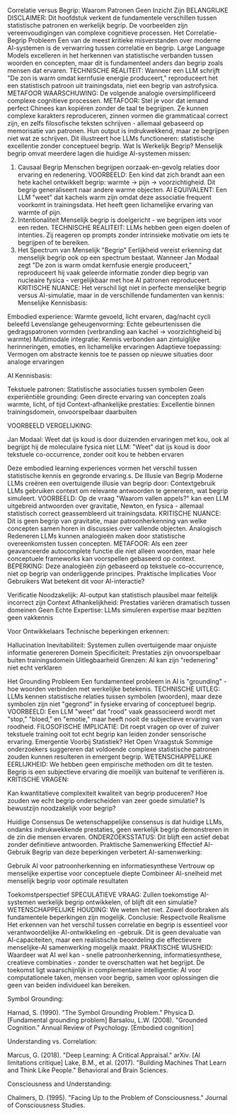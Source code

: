 Correlatie versus Begrip: Waarom Patronen Geen Inzicht Zijn
BELANGRIJKE DISCLAIMER: Dit hoofdstuk verkent de fundamentele verschillen tussen statistische patronen en werkelijk begrip. De voorbeelden zijn vereenvoudigingen van complexe cognitieve processen.
Het Correlatie-Begrip Probleem
Een van de meest kritieke misverstanden over moderne AI-systemen is de verwarring tussen correlatie en begrip. Large Language Models excelleren in het herkennen van statistische verbanden tussen woorden en concepten, maar dit is fundamenteel anders dan begrip zoals mensen dat ervaren.
TECHNISCHE REALITEIT: Wanneer een LLM schrijft "De zon is warm omdat kernfusie energie produceert," reproduceert het een statistisch patroon uit trainingsdata, niet een begrip van astrofysica.
METAFOOR WAARSCHUWING: De volgende analogie oversimplificeerd complexe cognitieve processen.
METAFOOR: Stel je voor dat iemand perfect Chinees kan kopiëren zonder de taal te begrijpen. Ze kunnen complexe karakters reproduceren, zinnen vormen die grammaticaal correct zijn, en zelfs filosofische teksten schrijven - allemaal gebaseerd op memorisatie van patronen. Hun output is indrukwekkend, maar ze begrijpen niet wat ze schrijven.
Dit illustreert hoe LLMs functioneren: statistische excellentie zonder conceptueel begrip.
Wat Is Werkelijk Begrip?
Menselijk begrip omvat meerdere lagen die huidige AI-systemen missen:
1. Causaal Begrip
Menschen begrijpen oorzaak-en-gevolg relaties door ervaring en redenering.
VOORBEELD: Een kind dat zich brandt aan een hete kachel ontwikkelt begrip: warmte → pijn → voorzichtigheid. Dit begrip generaliseert naar andere warme objecten.
AI EQUIVALENT: Een LLM "weet" dat kachels warm zijn omdat deze associatie frequent voorkomt in trainingsdata. Het heeft geen lichamelijke ervaring van warmte of pijn.
2. Intentionaliteit
Menselijk begrip is doelgericht - we begrijpen iets voor een reden.
TECHNISCHE REALITEIT: LLMs hebben geen eigen doelen of intenties. Zij reageren op prompts zonder intrinsieke motivatie om iets te begrijpen of te bereiken.
3. Het Spectrum van Menselijk "Begrip"
Eerlijkheid vereist erkenning dat menselijk begrip ook op een spectrum bestaat. Wanneer Jan Modaal zegt "De zon is warm omdat kernfusie energie produceert," reproduceert hij vaak geleerde informatie zonder diep begrip van nucleaire fysica - vergelijkbaar met hoe AI patronen reproduceert.
KRITISCHE NUANCE: Het verschil ligt niet in perfecte menselijke begrip versus AI-simulatie, maar in de verschillende fundamenten van kennis:
Menselijke Kennisbasis:

Embodied experience: Warmte gevoeld, licht ervaren, dag/nacht cycli beleefd
Levenslange geheugenvorming: Echte gebeurtenissen die gedragspatronen vormden (verbranding aan kachel → voorzichtigheid bij warmte)
Multimodale integratie: Kennis verbonden aan zintuiglijke herinneringen, emoties, en lichamelijke ervaringen
Adaptieve toepassing: Vermogen om abstracte kennis toe te passen op nieuwe situaties door analoge ervaringen

AI Kennisbasis:

Tekstuele patronen: Statistische associaties tussen symbolen
Geen experiëntiële grounding: Geen directe ervaring van concepten zoals warmte, licht, of tijd
Context-afhankelijke prestaties: Excellentie binnen trainingsdomein, onvoorspelbaar daarbuiten

VOORBEELD VERGELIJKING:

Jan Modaal: Weet dat ijs koud is door duizenden ervaringen met kou, ook al begrijpt hij de moleculaire fysica niet
LLM: "Weet" dat ijs koud is door tekstuele co-occurrence, zonder ooit kou te hebben ervaren

Deze embodied learning experiences vormen het verschil tussen statistische kennis en gegronde ervaring.s.
De Illusie van Begrip
Moderne LLMs creëren een overtuigende illusie van begrip door:
Contextgebruik
LLMs gebruiken context om relevante antwoorden te genereren, wat begrip simuleert.
VOORBEELD: Op de vraag "Waarom vallen appels?" kan een LLM uitgebreid antwoorden over gravitatie, Newton, en fysica - allemaal statistisch correct geassembleerd uit trainingsdata.
KRITISCHE NUANCE: Dit is geen begrip van gravitatie, maar patroonherkenning van welke concepten samen horen in discussies over vallende objecten.
Analogisch Redeneren
LLMs kunnen analogieën maken door statistische overeenkomsten tussen concepten.
METAFOOR: Als een zeer geavanceerde autocomplete functie die niet alleen woorden, maar hele conceptuele frameworks kan voorspellen gebaseerd op context.
BEPERKING: Deze analogieën zijn gebaseerd op tekstuele co-occurrence, niet op begrip van onderliggende principes.
Praktische Implicaties
Voor Gebruikers
Wat betekent dit voor AI-interactie?

Verificatie Noodzakelijk: AI-output kan statistisch plausibel maar feitelijk incorrect zijn
Context Afhankelijkheid: Prestaties variëren dramatisch tussen domeinen
Geen Echte Expertise: LLMs simuleren expertise maar bezitten geen vakkennis

Voor Ontwikkelaars
Technische beperkingen erkennen:

Hallucination Inevitabiliteit: Systemen zullen overtuigende maar onjuiste informatie genereren
Domein Specificiteit: Prestaties zijn onvoorspelbaar buiten trainingsdomein
Uitlegbaarheid Grenzen: AI kan zijn "redenering" niet echt verklaren

Het Grounding Probleem
Een fundamenteel probleem in AI is "grounding" - hoe woorden verbinden met werkelijke betekenis.
TECHNISCHE UITLEG: LLMs kennen statistische relaties tussen symbolen (woorden), maar deze symbolen zijn niet "gegrond" in fysieke ervaring of conceptueel begrip.
VOORBEELD: Een LLM "weet" dat "rood" vaak geassocieerd wordt met "stop," "bloed," en "emotie," maar heeft nooit de subjectieve ervaring van roodheid.
FILOSOFISCHE IMPLICATIE: Dit roept vragen op over of zuiver tekstuele training ooit tot echt begrip kan leiden zonder sensorische ervaring.
Emergentie Voorbij Statistiek?
Het Open Vraagstuk
Sommige onderzoekers suggereren dat voldoende complexe statistische patronen zouden kunnen resulteren in emergent begrip.
WETENSCHAPPELIJKE EERLIJKHEID: We hebben geen empirische methoden om dit te testen. Begrip is een subjectieve ervaring die moeilijk van buitenaf te verifiëren is.
KRITISCHE VRAGEN:

Kan kwantitatieve complexiteit kwaliteit van begrip produceren?
Hoe zouden we echt begrip onderscheiden van zeer goede simulatie?
Is bewustzijn noodzakelijk voor begrip?

Huidige Consensus
De wetenschappelijke consensus is dat huidige LLMs, ondanks indrukwekkende prestaties, geen werkelijk begrip demonstreren in de zin die mensen ervaren.
ONDERZOEKSSTATUS: Dit blijft een actief debat zonder definitieve antwoorden.
Praktische Samenwerking
Effectief AI-Gebruik
Begrip van deze beperkingen verbetert AI-samenwerking:

Gebruik AI voor patroonherkenning en informatiesynthese
Vertrouw op menselijke expertise voor conceptuele diepte
Combineer AI-snelheid met menselijk begrip voor optimale resultaten

Toekomstperspectief
SPECULATIEVE VRAAG: Zullen toekomstige AI-systemen werkelijk begrip ontwikkelen, of blijft dit een simulatie?
WETENSCHAPPELIJKE HOUDING: We weten het niet. Zowel doorbraken als fundamentele beperkingen zijn mogelijk.
Conclusie: Respectvolle Realisme
Het erkennen van het verschil tussen correlatie en begrip is essentieel voor verantwoordelijke AI-ontwikkeling en -gebruik. Dit is geen devaluatie van AI-capaciteiten, maar een realistische beoordeling die effectievere menselijke-AI samenwerking mogelijk maakt.
PRAKTISCHE WIJSHEID: Waardeer wat AI wel kan - snelle patroonherkenning, informatiesynthese, creatieve combinaties - zonder te overschatten wat het begrijpt.
De toekomst ligt waarschijnlijk in complementaire intelligentie: AI voor computationele taken, mensen voor begrip, samen voor oplossingen die geen van beiden individueel kan bereiken.

Symbol Grounding:

Harnad, S. (1990). "The Symbol Grounding Problem." Physica D. [Fundamental grounding problem]
Barsalou, L.W. (2008). "Grounded Cognition." Annual Review of Psychology. [Embodied cognition]

Understanding vs. Correlation:

Marcus, G. (2018). "Deep Learning: A Critical Appraisal." arXiv. [AI limitations critique]
Lake, B.M., et al. (2017). "Building Machines That Learn and Think Like People." Behavioral and Brain Sciences.

Consciousness and Understanding:

Chalmers, D. (1995). "Facing Up to the Problem of Consciousness." Journal of Consciousness Studies.